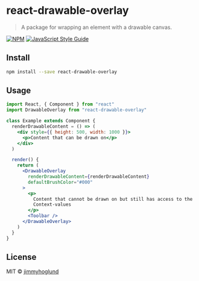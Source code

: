 # react-drawable-overlay

> A package for wrapping an element with a drawable canvas.

[![NPM](https://img.shields.io/npm/v/react-drawable-overlay.svg)](https://www.npmjs.com/package/react-drawable-overlay) [![JavaScript Style Guide](https://img.shields.io/badge/code_style-standard-brightgreen.svg)](https://standardjs.com)

## Install

```bash
npm install --save react-drawable-overlay
```

## Usage

```jsx
import React, { Component } from "react"
import DrawableOverlay from "react-drawable-overlay"

class Example extends Component {
  renderDrawableContent = () => (
    <div style={{ height: 500, width: 1000 }}>
      <p>Content that can be drawn on</p>
    </div>
  )

  render() {
    return (
      <DrawableOverlay
        renderDrawableContent={renderDrawableContent}
        defaultBrushColor="#000"
      >
        <p>
          Content that cannot be drawn on but still has access to the
          Context-values
        </p>
        <Toolbar />
      </DrawableOverlay>
    )
  }
}
```

## License

MIT © [jimmyhoglund](https://github.com/jimmyhoglund)
